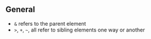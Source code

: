 ## General

- `&` refers to the parent element
- `>`, `+`, `~`, all refer to sibling elements one way or another
